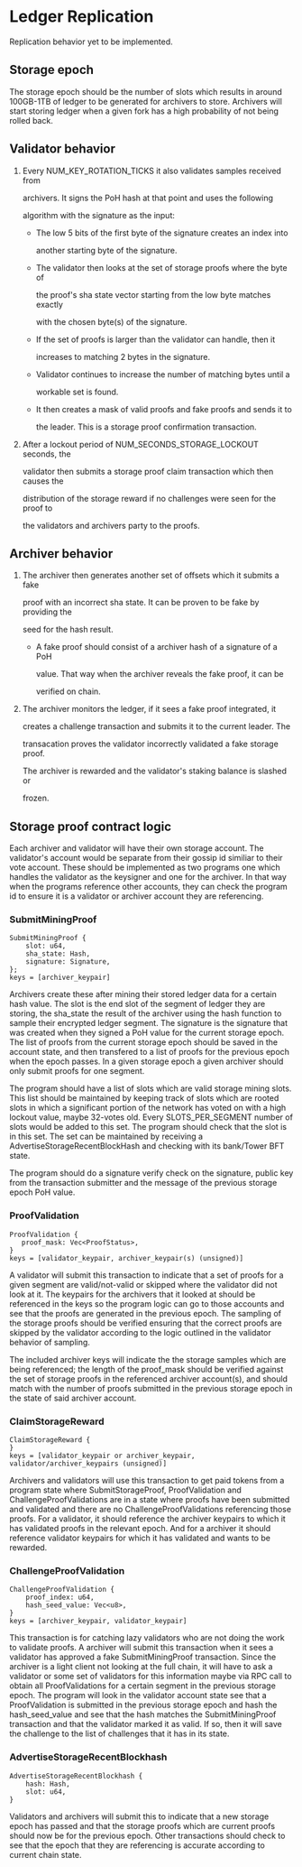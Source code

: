 # Ledger Replication

Replication behavior yet to be implemented.

## Storage epoch

The storage epoch should be the number of slots which results in around 100GB-1TB of ledger to be generated for archivers to store. Archivers will start storing ledger when a given fork has a high probability of not being rolled back.

## Validator behavior

1. Every NUM\_KEY\_ROTATION\_TICKS it also validates samples received from

   archivers. It signs the PoH hash at that point and uses the following

   algorithm with the signature as the input:

   * The low 5 bits of the first byte of the signature creates an index into

     another starting byte of the signature.

   * The validator then looks at the set of storage proofs where the byte of

     the proof's sha state vector starting from the low byte matches exactly

     with the chosen byte\(s\) of the signature.

   * If the set of proofs is larger than the validator can handle, then it

     increases to matching 2 bytes in the signature.

   * Validator continues to increase the number of matching bytes until a

     workable set is found.

   * It then creates a mask of valid proofs and fake proofs and sends it to

     the leader. This is a storage proof confirmation transaction.

2. After a lockout period of NUM\_SECONDS\_STORAGE\_LOCKOUT seconds, the

   validator then submits a storage proof claim transaction which then causes the

   distribution of the storage reward if no challenges were seen for the proof to

   the validators and archivers party to the proofs.

## Archiver behavior

1. The archiver then generates another set of offsets which it submits a fake

   proof with an incorrect sha state. It can be proven to be fake by providing the

   seed for the hash result.

   * A fake proof should consist of a archiver hash of a signature of a PoH

     value. That way when the archiver reveals the fake proof, it can be

     verified on chain.

2. The archiver monitors the ledger, if it sees a fake proof integrated, it

   creates a challenge transaction and submits it to the current leader. The

   transacation proves the validator incorrectly validated a fake storage proof.

   The archiver is rewarded and the validator's staking balance is slashed or

   frozen.

## Storage proof contract logic

Each archiver and validator will have their own storage account. The validator's account would be separate from their gossip id similiar to their vote account. These should be implemented as two programs one which handles the validator as the keysigner and one for the archiver. In that way when the programs reference other accounts, they can check the program id to ensure it is a validator or archiver account they are referencing.

### SubmitMiningProof

```text
SubmitMiningProof {
    slot: u64,
    sha_state: Hash,
    signature: Signature,
};
keys = [archiver_keypair]
```

Archivers create these after mining their stored ledger data for a certain hash value. The slot is the end slot of the segment of ledger they are storing, the sha\_state the result of the archiver using the hash function to sample their encrypted ledger segment. The signature is the signature that was created when they signed a PoH value for the current storage epoch. The list of proofs from the current storage epoch should be saved in the account state, and then transfered to a list of proofs for the previous epoch when the epoch passes. In a given storage epoch a given archiver should only submit proofs for one segment.

The program should have a list of slots which are valid storage mining slots. This list should be maintained by keeping track of slots which are rooted slots in which a significant portion of the network has voted on with a high lockout value, maybe 32-votes old. Every SLOTS\_PER\_SEGMENT number of slots would be added to this set. The program should check that the slot is in this set. The set can be maintained by receiving a AdvertiseStorageRecentBlockHash and checking with its bank/Tower BFT state.

The program should do a signature verify check on the signature, public key from the transaction submitter and the message of the previous storage epoch PoH value.

### ProofValidation

```text
ProofValidation {
   proof_mask: Vec<ProofStatus>,
}
keys = [validator_keypair, archiver_keypair(s) (unsigned)]
```

A validator will submit this transaction to indicate that a set of proofs for a given segment are valid/not-valid or skipped where the validator did not look at it. The keypairs for the archivers that it looked at should be referenced in the keys so the program logic can go to those accounts and see that the proofs are generated in the previous epoch. The sampling of the storage proofs should be verified ensuring that the correct proofs are skipped by the validator according to the logic outlined in the validator behavior of sampling.

The included archiver keys will indicate the the storage samples which are being referenced; the length of the proof\_mask should be verified against the set of storage proofs in the referenced archiver account\(s\), and should match with the number of proofs submitted in the previous storage epoch in the state of said archiver account.

### ClaimStorageReward

```text
ClaimStorageReward {
}
keys = [validator_keypair or archiver_keypair, validator/archiver_keypairs (unsigned)]
```

Archivers and validators will use this transaction to get paid tokens from a program state where SubmitStorageProof, ProofValidation and ChallengeProofValidations are in a state where proofs have been submitted and validated and there are no ChallengeProofValidations referencing those proofs. For a validator, it should reference the archiver keypairs to which it has validated proofs in the relevant epoch. And for a archiver it should reference validator keypairs for which it has validated and wants to be rewarded.

### ChallengeProofValidation

```text
ChallengeProofValidation {
    proof_index: u64,
    hash_seed_value: Vec<u8>,
}
keys = [archiver_keypair, validator_keypair]
```

This transaction is for catching lazy validators who are not doing the work to validate proofs. A archiver will submit this transaction when it sees a validator has approved a fake SubmitMiningProof transaction. Since the archiver is a light client not looking at the full chain, it will have to ask a validator or some set of validators for this information maybe via RPC call to obtain all ProofValidations for a certain segment in the previous storage epoch. The program will look in the validator account state see that a ProofValidation is submitted in the previous storage epoch and hash the hash\_seed\_value and see that the hash matches the SubmitMiningProof transaction and that the validator marked it as valid. If so, then it will save the challenge to the list of challenges that it has in its state.

### AdvertiseStorageRecentBlockhash

```text
AdvertiseStorageRecentBlockhash {
    hash: Hash,
    slot: u64,
}
```

Validators and archivers will submit this to indicate that a new storage epoch has passed and that the storage proofs which are current proofs should now be for the previous epoch. Other transactions should check to see that the epoch that they are referencing is accurate according to current chain state.

